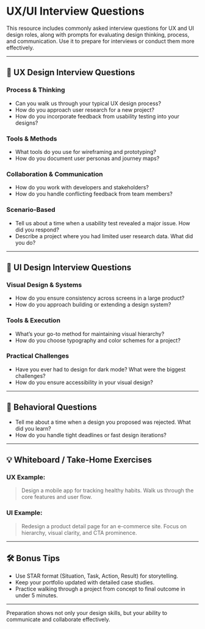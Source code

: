 # UX/UI Interview Questions

This resource includes commonly asked interview questions for UX and UI design roles, along with prompts for evaluating design thinking, process, and communication. Use it to prepare for interviews or conduct them more effectively.

---

## 🎯 UX Design Interview Questions

### Process & Thinking
- Can you walk us through your typical UX design process?
- How do you approach user research for a new project?
- How do you incorporate feedback from usability testing into your designs?

### Tools & Methods
- What tools do you use for wireframing and prototyping?
- How do you document user personas and journey maps?

### Collaboration & Communication
- How do you work with developers and stakeholders?
- How do you handle conflicting feedback from team members?

### Scenario-Based
- Tell us about a time when a usability test revealed a major issue. How did you respond?
- Describe a project where you had limited user research data. What did you do?

---

## 🎨 UI Design Interview Questions

### Visual Design & Systems
- How do you ensure consistency across screens in a large product?
- How do you approach building or extending a design system?

### Tools & Execution
- What’s your go-to method for maintaining visual hierarchy?
- How do you choose typography and color schemes for a project?

### Practical Challenges
- Have you ever had to design for dark mode? What were the biggest challenges?
- How do you ensure accessibility in your visual design?

---

## 🧠 Behavioral Questions

- Tell me about a time when a design you proposed was rejected. What did you learn?
- How do you handle tight deadlines or fast design iterations?

---

## 💡 Whiteboard / Take-Home Exercises

### UX Example:
> Design a mobile app for tracking healthy habits. Walk us through the core features and user flow.

### UI Example:
> Redesign a product detail page for an e-commerce site. Focus on hierarchy, visual clarity, and CTA prominence.

---

## 🛠 Bonus Tips

- Use STAR format (Situation, Task, Action, Result) for storytelling.
- Keep your portfolio updated with detailed case studies.
- Practice walking through a project from concept to final outcome in under 5 minutes.

---

Preparation shows not only your design skills, but your ability to communicate and collaborate effectively.
